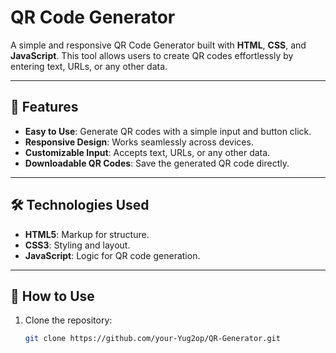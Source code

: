 # QR Code Generator

A simple and responsive QR Code Generator built with **HTML**, **CSS**, and **JavaScript**. This tool allows users to create QR codes effortlessly by entering text, URLs, or any other data.  

---

## 🚀 Features
- **Easy to Use**: Generate QR codes with a simple input and button click.
- **Responsive Design**: Works seamlessly across devices.
- **Customizable Input**: Accepts text, URLs, or any other data.
- **Downloadable QR Codes**: Save the generated QR code directly.

---

## 🛠️ Technologies Used
- **HTML5**: Markup for structure.
- **CSS3**: Styling and layout.
- **JavaScript**: Logic for QR code generation.

---

## 📖 How to Use
1. Clone the repository:
   ```bash
   git clone https://github.com/your-Yug2op/QR-Generator.git
